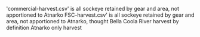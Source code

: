 'commercial-harvest.csv' is all sockeye retained by gear and area, not apportioned to Atnarko 
FSC-harvest.csv' is all sockeye retained by gear and area, not apportioned to Atnarko, thought Bella Coola River harvest by definition Atnarko only harvest 